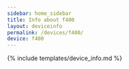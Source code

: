 ```yaml
---
sidebar: home_sidebar
title: Info about f400
layout: deviceinfo
permalink: /devices/f400/
device: f400
---
```

{% include templates/device_info.md %}
